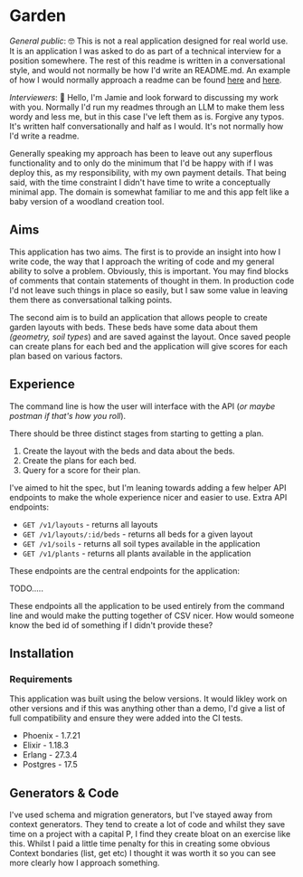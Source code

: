 # Garden

*General public*: 🤓 This is not a real application designed for real world use. It is an application I was asked to do as part of a technical interview for a position somewhere. The rest of this readme is written in a conversational style, and would not normally be how I'd write an README.md. An example of how I would normally approach a readme can be found [here][0] and [here][1].

*Interviewers*: 👋 Hello, I'm Jamie and look forward to discussing my work with you. Normally I'd run my readmes through an LLM to make them less wordy and less me, but in this case I've left them as is. Forgive any typos. It's written half conversationally and half as I would. It's not normally how I'd write a readme.

Generally speaking my approach has been to leave out any superflous functionality and to only do the minimum that I'd be happy with if I was deploy this, as my responsibility, with my own payment details. That being said, with the time constraint I didn't have time to write a conceptually minimal app. The domain is somewhat familiar to me and this app felt like a baby version of a woodland creation tool.

## Aims

This application has two aims. The first is to provide an insight into how I write code, the way that I approach the writing of code and my general ability to solve a problem. Obviously, this is important. You may find blocks of comments that contain statements of thought in them. In production code I'd not leave such things in place so easily, but I saw some value in leaving them there as conversational talking points.

The second aim is to build an application that allows people to create garden layouts with beds. These beds have some data about them _(geometry, soil types_) and are saved against the layout. Once saved people can create plans for each bed and the application will give scores for each plan based on various factors.


## Experience

The command line is how the user will interface with the API (_or maybe postman if that's how you roll_).

There should be three distinct stages from starting to getting a plan.

1. Create the layout with the beds and data about the beds. 
2. Create the plans for each bed. 
3. Query for a score for their plan.

I've aimed to hit the spec, but I'm leaning towards adding a few helper API endpoints to make the whole experience nicer and easier to use. Extra API endpoints:

* `GET /v1/layouts` - returns all layouts
* `GET /v1/layouts/:id/beds` - returns all beds for a given layout
* `GET /v1/soils` - returns all soil types available in the application
* `GET /v1/plants` - returns all plants available in the application

These endpoints are the central endpoints for the application:

TODO.....

These endpoints all the application to be used entirely from the command line and would make the putting together of CSV nicer. How would someone know the bed id of something if I didn't provide these?




## Installation

### Requirements

This application was built using the below versions. It would likley work on other versions and if this was anything other than a demo, I'd give a list of full compatibility and ensure they were added into the CI tests.

* Phoenix - 1.7.21
* Elixir - 1.18.3
* Erlang - 27.3.4
* Postgres - 17.5


## Generators & Code

I've used schema and migration generators, but I've stayed away from context generators. They tend to create a lot of code and whilst they save time on a project with a capital P, I find they create bloat on an exercise like this. Whilst I paid a little time penalty for this in creating some obvious Context bondaries (list, get etc) I thought it was worth it so you can see more clearly how I approach something.



[0]: https://github.com/treejamie/hackerrank-90days
[1]: https://github.com/treejamie/helloworld/tree/main/elixir
